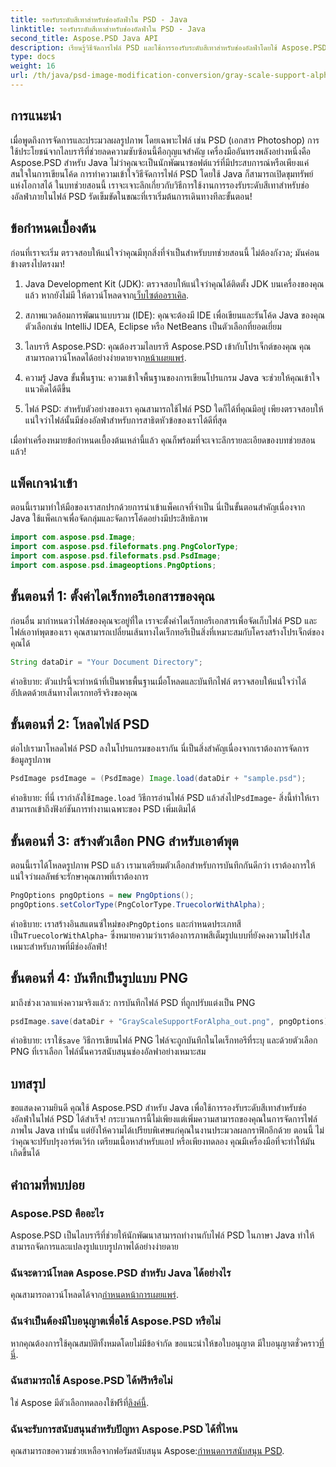 ```yaml
---
title: รองรับระดับสีเทาสำหรับช่องอัลฟ่าใน PSD - Java
linktitle: รองรับระดับสีเทาสำหรับช่องอัลฟ่าใน PSD - Java
second_title: Aspose.PSD Java API
description: เรียนรู้วิธีจัดการไฟล์ PSD และใช้การรองรับระดับสีเทาสำหรับช่องอัลฟ่าโดยใช้ Aspose.PSD สำหรับ Java ในคำแนะนำทีละขั้นตอนนี้
type: docs
weight: 16
url: /th/java/psd-image-modification-conversion/gray-scale-support-alpha-channel-psd/
---
```

## การแนะนำ

เมื่อพูดถึงการจัดการและประมวลผลรูปภาพ โดยเฉพาะไฟล์ เช่น PSD (เอกสาร Photoshop) การใช้ประโยชน์จากไลบรารีที่ช่วยลดความซับซ้อนนี้คือกุญแจสำคัญ เครื่องมืออันทรงพลังอย่างหนึ่งคือ Aspose.PSD สำหรับ Java ไม่ว่าคุณจะเป็นนักพัฒนาซอฟต์แวร์ที่มีประสบการณ์หรือเพียงแค่สนใจในการเขียนโค้ด การทำความเข้าใจวิธีจัดการไฟล์ PSD โดยใช้ Java ก็สามารถเปิดขุมทรัพย์แห่งโอกาสได้ ในบทช่วยสอนนี้ เราจะเจาะลึกเกี่ยวกับวิธีการใช้งานการรองรับระดับสีเทาสำหรับช่องอัลฟ่าภายในไฟล์ PSD รัดเข็มขัดในขณะที่เราเริ่มต้นการเดินทางทีละขั้นตอน!

## ข้อกำหนดเบื้องต้น

ก่อนที่เราจะเริ่ม ตรวจสอบให้แน่ใจว่าคุณมีทุกสิ่งที่จำเป็นสำหรับบทช่วยสอนนี้ ไม่ต้องกังวล; มันค่อนข้างตรงไปตรงมา!

1.  Java Development Kit (JDK): ตรวจสอบให้แน่ใจว่าคุณได้ติดตั้ง JDK บนเครื่องของคุณแล้ว หากยังไม่มี ให้ดาวน์โหลดจาก[เว็บไซต์ออราเคิล](https://www.oracle.com/java/technologies/javase-jdk11-downloads.html).

2. สภาพแวดล้อมการพัฒนาแบบรวม (IDE): คุณจะต้องมี IDE เพื่อเขียนและรันโค้ด Java ของคุณ ตัวเลือกเช่น IntelliJ IDEA, Eclipse หรือ NetBeans เป็นตัวเลือกที่ยอดเยี่ยม

3.  ไลบรารี Aspose.PSD: คุณต้องรวมไลบรารี Aspose.PSD เข้ากับโปรเจ็กต์ของคุณ คุณสามารถดาวน์โหลดได้อย่างง่ายดายจาก[หน้าเผยแพร่](https://releases.aspose.com/psd/java/).

4. ความรู้ Java ขั้นพื้นฐาน: ความเข้าใจพื้นฐานของการเขียนโปรแกรม Java จะช่วยให้คุณเข้าใจแนวคิดได้ดีขึ้น

5. ไฟล์ PSD: สำหรับตัวอย่างของเรา คุณสามารถใช้ไฟล์ PSD ใดก็ได้ที่คุณมีอยู่ เพียงตรวจสอบให้แน่ใจว่าไฟล์นั้นมีช่องอัลฟ่าสำหรับการสาธิตหัวข้อของเราได้ดีที่สุด

เมื่อทำเครื่องหมายข้อกำหนดเบื้องต้นเหล่านี้แล้ว คุณก็พร้อมที่จะเจาะลึกรายละเอียดของบทช่วยสอนแล้ว!

## แพ็คเกจนำเข้า

ตอนนี้เรามาทำให้มือของเราสกปรกด้วยการนำเข้าแพ็คเกจที่จำเป็น นี่เป็นขั้นตอนสำคัญเนื่องจาก Java ใช้แพ็คเกจเพื่อจัดกลุ่มและจัดการโค้ดอย่างมีประสิทธิภาพ

```java
import com.aspose.psd.Image;
import com.aspose.psd.fileformats.png.PngColorType;
import com.aspose.psd.fileformats.psd.PsdImage;
import com.aspose.psd.imageoptions.PngOptions;
```

## ขั้นตอนที่ 1: ตั้งค่าไดเร็กทอรีเอกสารของคุณ

ก่อนอื่น มากำหนดว่าไฟล์ของคุณจะอยู่ที่ใด เราจะตั้งค่าไดเร็กทอรีเอกสารเพื่อจัดเก็บไฟล์ PSD และไฟล์เอาท์พุตของเรา คุณสามารถเปลี่ยนเส้นทางไดเร็กทอรีเป็นสิ่งที่เหมาะสมกับโครงสร้างโปรเจ็กต์ของคุณได้

```java
String dataDir = "Your Document Directory";
```

คำอธิบาย: ตัวแปรนี้จะทำหน้าที่เป็นพาธพื้นฐานเมื่อโหลดและบันทึกไฟล์ ตรวจสอบให้แน่ใจว่าได้อัปเดตด้วยเส้นทางไดเรกทอรีจริงของคุณ

## ขั้นตอนที่ 2: โหลดไฟล์ PSD

ต่อไปเรามาโหลดไฟล์ PSD ลงในโปรแกรมของเรากัน นี่เป็นสิ่งสำคัญเนื่องจากเราต้องการจัดการข้อมูลรูปภาพ

```java
PsdImage psdImage = (PsdImage) Image.load(dataDir + "sample.psd");
```

 คำอธิบาย: ที่นี่ เรากำลังใช้`Image.load` วิธีการอ่านไฟล์ PSD แล้วส่งไป`PsdImage`- สิ่งนี้ทำให้เราสามารถเข้าถึงฟังก์ชันการทำงานเฉพาะของ PSD เพิ่มเติมได้

## ขั้นตอนที่ 3: สร้างตัวเลือก PNG สำหรับเอาต์พุต

ตอนนี้เราได้โหลดรูปภาพ PSD แล้ว เรามาเตรียมตัวเลือกสำหรับการบันทึกกันดีกว่า เราต้องการให้แน่ใจว่าผลลัพธ์จะรักษาคุณภาพที่เราต้องการ

```java
PngOptions pngOptions = new PngOptions();
pngOptions.setColorType(PngColorType.TruecolorWithAlpha);
```

คำอธิบาย: เราสร้างอินสแตนซ์ใหม่ของ`PngOptions` และกำหนดประเภทสีเป็น`TruecolorWithAlpha`- ซึ่งหมายความว่าเราต้องการภาพสีเต็มรูปแบบที่ยังคงความโปร่งใส เหมาะสำหรับภาพที่มีช่องอัลฟ่า!

## ขั้นตอนที่ 4: บันทึกเป็นรูปแบบ PNG

มาถึงช่วงเวลาแห่งความจริงแล้ว: การบันทึกไฟล์ PSD ที่ถูกปรับแต่งเป็น PNG 

```java
psdImage.save(dataDir + "GrayScaleSupportForAlpha_out.png", pngOptions);
```

 คำอธิบาย: เราใช้`save` วิธีการเขียนไฟล์ PNG ไฟล์จะถูกบันทึกในไดเร็กทอรีที่ระบุ และด้วยตัวเลือก PNG ที่เราเลือก ไฟล์นั้นควรสนับสนุนช่องอัลฟาอย่างเหมาะสม

## บทสรุป

ขอแสดงความยินดี คุณใช้ Aspose.PSD สำหรับ Java เพื่อใช้การรองรับระดับสีเทาสำหรับช่องอัลฟ่าในไฟล์ PSD ได้สำเร็จ! กระบวนการนี้ไม่เพียงแต่เพิ่มความสามารถของคุณในการจัดการไฟล์ภาพใน Java เท่านั้น แต่ยังให้ความได้เปรียบพิเศษแก่คุณในงานประมวลผลกราฟิกอีกด้วย ตอนนี้ ไม่ว่าคุณจะปรับปรุงอาร์ตเวิร์ก เตรียมเนื้อหาสำหรับแอป หรือเพียงทดลอง คุณมีเครื่องมือที่จะทำให้มันเกิดขึ้นได้

## คำถามที่พบบ่อย

### Aspose.PSD คืออะไร
Aspose.PSD เป็นไลบรารีที่ช่วยให้นักพัฒนาสามารถทำงานกับไฟล์ PSD ในภาษา Java ทำให้สามารถจัดการและแปลงรูปแบบรูปภาพได้อย่างง่ายดาย

### ฉันจะดาวน์โหลด Aspose.PSD สำหรับ Java ได้อย่างไร
 คุณสามารถดาวน์โหลดได้จาก[กำหนดหน้าการเผยแพร่](https://releases.aspose.com/psd/java/).

### ฉันจำเป็นต้องมีใบอนุญาตเพื่อใช้ Aspose.PSD หรือไม่
 หากคุณต้องการใช้คุณสมบัติทั้งหมดโดยไม่มีข้อจำกัด ขอแนะนำให้ขอใบอนุญาต มีใบอนุญาตชั่วคราว[ที่นี่](https://purchase.aspose.com/temporary-license/).

### ฉันสามารถใช้ Aspose.PSD ได้ฟรีหรือไม่
 ใช่ Aspose มีตัวเลือกทดลองใช้ฟรีที่[ลิงค์นี้](https://releases.aspose.com/).

### ฉันจะรับการสนับสนุนสำหรับปัญหา Aspose.PSD ได้ที่ไหน
 คุณสามารถขอความช่วยเหลือจากฟอรัมสนับสนุน Aspose:[กำหนดการสนับสนุน PSD](https://forum.aspose.com/c/psd/34).